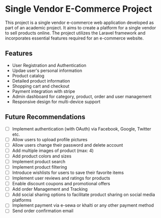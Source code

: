 # Single Vendor E-Commerce Project

This project is a single vendor e-commerce web application developed as part of an academic project. It aims to create a platform for a single vendor to sell products online. The project utilizes the Laravel framework and incorporates essential features required for an e-commerce website.

## Features

-   User Registration and Authentication
-   Updae user's personal information
-   Product catalog
-   Detailed product information
-   Shopping cart and checkout
-   Payment integration with stripe
-   Admin dashboard for category, product, order and user management
-   Responsive design for multi-device support

## Future Recommendations

-   [ ] Implement authentication (with OAuth) via Facebook, Google, Twitter etc.
-   [ ] Allow users to upload profile pictures
-   [ ] Allow users change their password and delete account
-   [ ] Add multiple images of product (max: 4)
-   [ ] Add product colors and sizes
-   [ ] Implement product search
-   [ ] Implement product filtering
-   [ ] Introduce wishlists for users to save their favorite items
-   [ ] Implement user reviews and ratings for products
-   [ ] Enable discount coupons and promotional offers
-   [ ] Add order Management and Tracking
-   [ ] Add social sharing options to facilitate product sharing on social media platforms
-   [ ] Implement payment via e-sewa or khalti or any other payment method
-   [ ] Send order confirmation email
